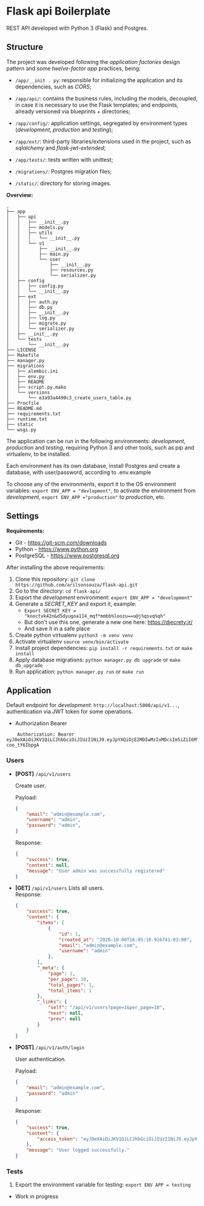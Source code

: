 # Flask api Boilerplate

REST API developed with Python 3 (Flask) and Postgres.

## Structure

The project was developed following the *application factories* design pattern and some *twelve-factor app* practices, being:

* ```/app/__init . py```: responsible for initializing the application and its dependencies, such as *CORS*;

* ```/app/api/```: contains the business rules, including the models, decoupled, in case it is necessary to use the Flask templates; and endpoints, already versioned via blueprints + directories;

* ```/app/config/```: application settings, segregated by environment types (*development*, *production* and *testing*);

* ```/app/ext/```: third-party libraries/extensions used in the project, such as *sqlalchemy* and *flask-jwt-extended*;

* ```/app/tests/```: tests written with unittest;

* ```/migrations/```: Postgres migration files;

* ```/static/```: directory for storing images.

**Overview:**
```
.
├── app
│   ├── api
│   │   ├── __init__.py
│   │   ├── models.py
│   │   ├── utils
│   │   │   └── __init__.py
│   │   └── v1
│   │       ├── __init__.py
│   │       ├── main.py
│   │       └── user
│   │           ├── __init__.py
│   │           ├── resources.py
│   │           └── serializer.py
│   ├── config
│   │   ├── config.py
│   │   └── __init__.py
│   ├── ext
│   │   ├── auth.py
│   │   ├── db.py
│   │   ├── __init__.py
│   │   ├── log.py
│   │   ├── migrate.py
│   │   └── serializer.py
│   ├── __init__.py
│   └── tests
│       └── __init__.py
├── LICENSE
├── Makefile
├── manager.py
├── migrations
│   ├── alembic.ini
│   ├── env.py
│   ├── README
│   ├── script.py.mako
│   └── versions
│       └── e3a93a4499c3_create_users_table.py
├── Procfile
├── README.md
├── requirements.txt
├── runtime.txt
├── static
└── wsgi.py
```

The application can be run in the following environments: *development*, *production* and *testing*, requiring Python 3 and other tools, such as pip and virtualenv, to be installed.

Each environment has its own database, install Postgres and create a database, with user/password, according to .env.example

To choose any of the environments, export it to the OS environment variables: `export ENV_APP = "devlopment"`, to activate the environment from *development*, `export ENV_APP ="production"` to *production*, etc.

## Settings

**Requirements:**

* Git - https://git-scm.com/downloads
* Python - https://www.python.org
* PostgreSQL - https://www.postgresql.org

After installing the above requirements:

1. Clone this repository: `git clone https://github.com/arilsonsouza/flask-api.git`
2. Go to the directory: `cd flask-api/`
3. Export the *development* environment: `export ENV_APP = "development"`
4. Generate a *SECRET_KEY* and export it, example:
     * `Export SECRET_KEY = "knoctvk42n&d5dyugoa114_mqf*mmbb%loozu==u@j%qsvq%qh"`
     * But don't use this one, generate a new one here: https://djecrety.ir/
     * And save it in a safe place
5. Create python virtualenv `python3 -m venv venv`
6. Activate virtualenv `source venv/bin/activate`
7. Install project dependencies: `pip install -r requirements.txt` or `make install`
8. Apply database migrations: `python manager.py db upgrade` or `make db_upgrade`
9. Run application: `python manager.py run` or `make run`
  
## Application

Default endpoint for *development*: `http://localhost:5000/api/v1...`, authentication via JWT token for some operations.
* Authorization Bearer
```
    Authorization: Bearer eyJ0eXAiOiJKV1QiLCJhbGciOiJIUzI1NiJ9.eyJpYXQiOjE2MDIwMzIxMDcsIm5iZiI6MTYwMjAzMjEwNywianRpIjoiNTRlNDg4OTMtMGVhNS00NjdlLTg0YjctZDE1NGZhMzYxMTg1IiwiZXhwIjoxNjAyMTE4NTA3LCJpZGVudGl0eSI6MiwiZnJlc2giOmZhbHNlLCJ0eXBlIjoiYWNjZXNzIn0.r2CYzZHlt1Kw4oi0gAAKO54M6o1g1s-coo_tY6IbpgA
```
### Users

* **[POST]** `/api/v1/users`

    Create user.

    Payload:

    ```JSON
    {
        "email": "admin@example.com",
        "username": "admin",
        "password": "admin",        
    }
    ```
    Response:

    ```JSON
    {       
        "success": true,
        "content": null,
        "message": "User admin was successfully registered"
    }
    ```
* **[GET]** `/api/v1/users`
    Lists all users.    
    Response:

    ```JSON
    {
        "success": true,
        "content": {
            "items": [
                {
                    "id": 1,
                    "created_at": "2020-10-06T16:05:10.916741-03:00",
                    "email": "admin@example.com",
                    "username": "admin"
                },               
            ],
            "_meta": {
                "page": 1,
                "per_page": 10,
                "total_pages": 1,
                "total_items": 1
            },
            "_links": {
                "self": "/api/v1/users?page=1&per_page=10",
                "next": null,
                "prev": null
            }
        }
    }
    ```

* **[POST]** `/api/v1/auth/login`
    
    User authentication.

    Payload:

    ```JSON
    {
        "email": "admin@example.com",
        "password": "admin"
    }
    ```

    Response:

    ```JSON
    {
        "success": true,
        "content": {
            "access_token": "eyJ0eXAiOiJKV1QiLCJhbGciOiJIUzI1NiJ9.eyJpYXQiOjE2MDIwMzIxMDcsIm5iZiI6MTYwMjAzMjEwNywianRpIjoiNTRlNDg4OTMtMGVhNS00NjdlLTg0YjctZDE1NGZhMzYxMTg1IiwiZXhwIjoxNjAyMTE4NTA3LCJpZGVudGl0eSI6MiwiZnJlc2giOmZhbHNlLCJ0eXBlIjoiYWNjZXNzIn0.r2CYzZHlt1Kw4oi0gAAKO54M6o1g1s-coo_tY6IbpgA"
        },
        "message": "User logged successfully."
    }
    ```   

### Tests
1. Export the environment variable for testing: `export ENV APP = testing`
* Work in progress